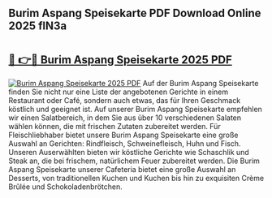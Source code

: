 ## Burim Aspang Speisekarte PDF Download Online 2025 flN3a

# <h2><a href="http://gcbvtc.nevu.top/?p=Burim+Aspang+Speisekarte">🔗 👉🔴 Burim Aspang Speisekarte 2025 PDF</a></h2>

[![Burim Aspang Speisekarte 2025 PDF](https://i.imgur.com/dBaPXMq.png)](http://gcbvtc.nevu.top/?p=Burim+Aspang+Speisekarte)
Auf der Burim Aspang Speisekarte finden Sie nicht nur eine Liste der angebotenen Gerichte in einem Restaurant oder Café, sondern auch etwas, das für Ihren Geschmack köstlich und geeignet ist. Auf unserer Burim Aspang Speisekarte empfehlen wir einen Salatbereich, in dem Sie aus über 10 verschiedenen Salaten wählen können, die mit frischen Zutaten zubereitet werden. Für Fleischliebhaber bietet unsere Burim Aspang Speisekarte eine große Auswahl an Gerichten: Rindfleisch, Schweinefleisch, Huhn und Fisch. Unseren Auserwählten bieten wir köstliche Gerichte wie Schaschlik und Steak an, die bei frischem, natürlichem Feuer zubereitet werden. Die Burim Aspang Speisekarte unserer Cafeteria bietet eine große Auswahl an Desserts, von traditionellen Kuchen und Kuchen bis hin zu exquisiten Crème Brûlée und Schokoladenbrötchen.
